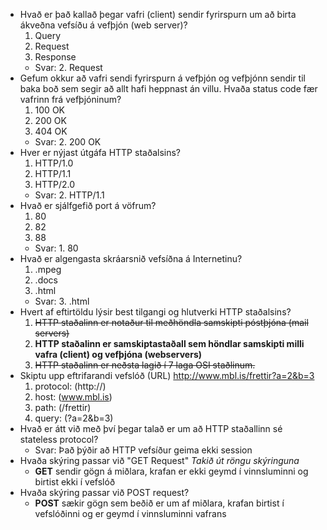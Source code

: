 * Hvað er það kallað þegar vafri (client) sendir fyrirspurn um að birta ákveðna vefsíðu á vefþjón (web server)?
  1. Query
  2. Request
  3. Response
  * Svar: 2. Request
* Gefum okkur að vafri sendi fyrirspurn á vefþjón og vefþjónn sendir til baka boð sem segir að allt hafi heppnast án villu.  Hvaða status code fær vafrinn frá vefþjóninum?
  1. 100 OK
  2. 200 OK
  3. 404 OK
  * Svar: 2. 200 OK
* Hver er nýjast útgáfa HTTP staðalsins?
  1. HTTP/1.0
  2. HTTP/1.1
  3. HTTP/2.0
  * Svar: 2. HTTP/1.1
* Hvað er sjálfgefið port á vöfrum?
  1. 80
  2. 82
  3. 88
  * Svar: 1. 80
* Hvað er algengasta skráarsnið vefsíðna á Internetinu?
  1. .mpeg
  2. .docs
  3. .html
  * Svar: 3. .html
* Hvert af eftirtöldu lýsir best tilgangi og hlutverki HTTP staðalsins?
  1. ~~HTTP staðalinn er notaður til meðhöndla samskipti póstþjóna (mail servers)~~
  2. **HTTP staðalinn er samskiptastaðall sem höndlar samskipti milli vafra (client) og vefþjóna (webservers)**
  3. ~~HTTP staðalinn er neðsta lagið í 7 laga OSI staðlinum.~~
* Skiptu upp eftrifarandi vefslóð (URL) http://www.mbl.is/frettir?a=2&b=3
  1. protocol: (http://)
  2. host: (www.mbl.is)
  3. path: (/frettir)
  4. query: (?a=2&b=3)
* Hvað er átt við með því þegar talað er um að HTTP staðallinn sé stateless protocol?
  * Svar: Það þýðir að HTTP vefsíður geima ekki session
* Hvaða skýring passar við "GET Request" _Takið út röngu skýringuna_
  * **GET** sendir gögn á miðlara, krafan er ekki geymd í vinnsluminni og birtist ekki í vefslóð
* Hvaða skýring passar við POST request?
  * **POST** sækir gögn sem beðið er um af miðlara, krafan birtist í vefslóðinni og er geymd í vinnsluminni vafrans


